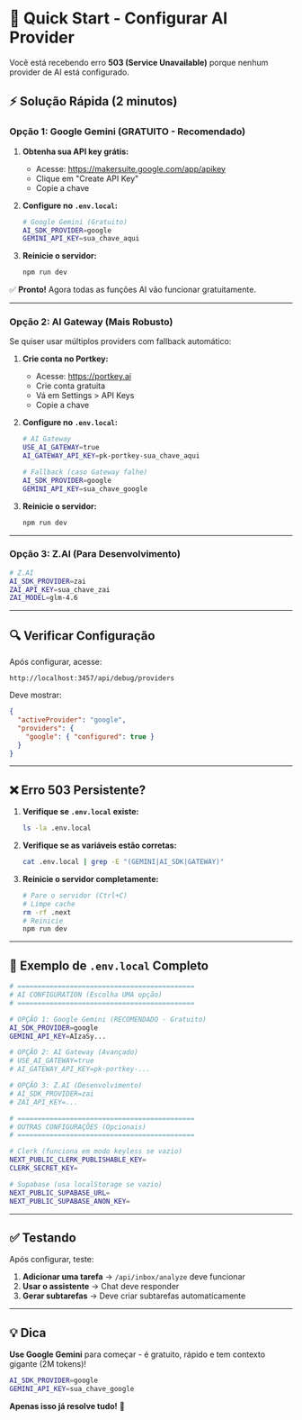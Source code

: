 # 🚀 Quick Start - Configurar AI Provider

Você está recebendo erro **503 (Service Unavailable)** porque nenhum provider de AI está configurado.

## ⚡ Solução Rápida (2 minutos)

### Opção 1: Google Gemini (GRATUITO - Recomendado)

1. **Obtenha sua API key grátis:**
   - Acesse: https://makersuite.google.com/app/apikey
   - Clique em "Create API Key"
   - Copie a chave

2. **Configure no `.env.local`:**
   ```bash
   # Google Gemini (Gratuito)
   AI_SDK_PROVIDER=google
   GEMINI_API_KEY=sua_chave_aqui
   ```

3. **Reinicie o servidor:**
   ```bash
   npm run dev
   ```

✅ **Pronto!** Agora todas as funções AI vão funcionar gratuitamente.

---

### Opção 2: AI Gateway (Mais Robusto)

Se quiser usar múltiplos providers com fallback automático:

1. **Crie conta no Portkey:**
   - Acesse: https://portkey.ai
   - Crie conta gratuita
   - Vá em Settings > API Keys
   - Copie a chave

2. **Configure no `.env.local`:**
   ```bash
   # AI Gateway
   USE_AI_GATEWAY=true
   AI_GATEWAY_API_KEY=pk-portkey-sua_chave_aqui

   # Fallback (caso Gateway falhe)
   AI_SDK_PROVIDER=google
   GEMINI_API_KEY=sua_chave_google
   ```

3. **Reinicie o servidor:**
   ```bash
   npm run dev
   ```

---

### Opção 3: Z.AI (Para Desenvolvimento)

```bash
# Z.AI
AI_SDK_PROVIDER=zai
ZAI_API_KEY=sua_chave_zai
ZAI_MODEL=glm-4.6
```

---

## 🔍 Verificar Configuração

Após configurar, acesse:
```
http://localhost:3457/api/debug/providers
```

Deve mostrar:
```json
{
  "activeProvider": "google",
  "providers": {
    "google": { "configured": true }
  }
}
```

---

## ❌ Erro 503 Persistente?

1. **Verifique se `.env.local` existe:**
   ```bash
   ls -la .env.local
   ```

2. **Verifique se as variáveis estão corretas:**
   ```bash
   cat .env.local | grep -E "(GEMINI|AI_SDK|GATEWAY)"
   ```

3. **Reinicie o servidor completamente:**
   ```bash
   # Pare o servidor (Ctrl+C)
   # Limpe cache
   rm -rf .next
   # Reinicie
   npm run dev
   ```

---

## 📝 Exemplo de `.env.local` Completo

```bash
# ============================================
# AI CONFIGURATION (Escolha UMA opção)
# ============================================

# OPÇÃO 1: Google Gemini (RECOMENDADO - Gratuito)
AI_SDK_PROVIDER=google
GEMINI_API_KEY=AIzaSy...

# OPÇÃO 2: AI Gateway (Avançado)
# USE_AI_GATEWAY=true
# AI_GATEWAY_API_KEY=pk-portkey-...

# OPÇÃO 3: Z.AI (Desenvolvimento)
# AI_SDK_PROVIDER=zai
# ZAI_API_KEY=...

# ============================================
# OUTRAS CONFIGURAÇÕES (Opcionais)
# ============================================

# Clerk (funciona em modo keyless se vazio)
NEXT_PUBLIC_CLERK_PUBLISHABLE_KEY=
CLERK_SECRET_KEY=

# Supabase (usa localStorage se vazio)
NEXT_PUBLIC_SUPABASE_URL=
NEXT_PUBLIC_SUPABASE_ANON_KEY=
```

---

## ✅ Testando

Após configurar, teste:

1. **Adicionar uma tarefa** → `/api/inbox/analyze` deve funcionar
2. **Usar o assistente** → Chat deve responder
3. **Gerar subtarefas** → Deve criar subtarefas automaticamente

---

## 💡 Dica

**Use Google Gemini** para começar - é gratuito, rápido e tem contexto gigante (2M tokens)!

```bash
AI_SDK_PROVIDER=google
GEMINI_API_KEY=sua_chave_google
```

**Apenas isso já resolve tudo!** 🎉
